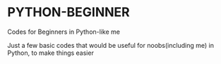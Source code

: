 # PYTHON-BEGINNER
Codes for Beginners in Python-like me

Just a few basic codes that would be useful for noobs(including me) in Python, to make things easier
